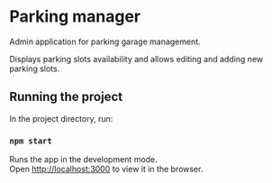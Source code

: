 # Parking manager

Admin application for parking garage management.

Displays parking slots availability and allows editing and adding new parking slots.

## Running the project

In the project directory, run:

### `npm start`

Runs the app in the development mode.\
Open [http://localhost:3000](http://localhost:3000) to view it in the browser.
